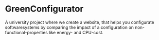 # GreenConfigurator
A university project where we create a website, that helps you configurate softwaresystems by comparing the impact of a configuration on non-functional-properties like energy- and CPU-cost.
